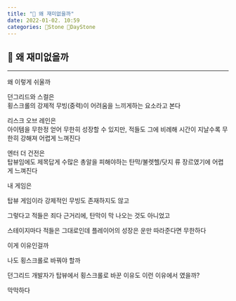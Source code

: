 ```yaml
---
title: "🌱 왜 재미없을까"
date: 2022-01-02. 10:59
categories: 🗿Stone 🌱DayStone
---
```


## 🗿 왜 재미없을까

---

왜 이렇게 쉬울까

던그리드와 스컬은  
횡스크롤의 강제적 무빙(중력)이 어려움을 느끼게하는 요소라고 본다

리스크 오브 레인은  
아이템을 무한정 얻어 무한히 성장할 수 있지만, 적들도 그에 비례해 시간이 지날수록 무한히 강해져 어렵게 느껴진다

엔터 더 건전은  
탑뷰임에도 제목답게 수많은 총알을 피해야하는 탄막/불렛헬/닷지 류 장르였기에 어렵게 느껴진다

내 게임은

탑뷰 게임이라 강제적인 무빙도 존재하지도 않고  

그렇다고 적들은 죄다 근거리에, 탄막이 막 나오는 것도 아니었고

스테이지마다 적들은 그대로인데 플레이어의 성장은 운만 따라준다면 무한하다

이게 이유인걸까

나도 횡스크롤로 바꿔야 할까

던그리드 개발자가 탑뷰에서 횡스크롤로 바꾼 이유도 이런 이유에서 였을까?

막막하다
